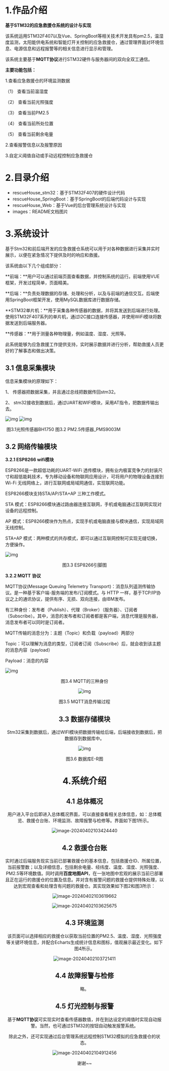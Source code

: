 # 1.作品介绍

**基于STM32的应急救援仓系统的设计与实现**

该系统运用STM32F407以及Vue、SpringBoot等相关技术开发具有pm2.5，温湿度监测，太阳能供电系统和智能灯开关控制的应急救援仓，通过管理界面对环境信息、电源信息和远程报警等的相关信息进行显示和管理。

该系统主要基于**MQTT协议**进行STM32硬件与服务器间的双向全双工通信。

**主要功能包括：**

1.查看应急救援仓的环境监测数据 

（1） 查看当前温湿度

（2） 查看当前光照强度

（3） 查看当前PM2.5

（4） 查看当前所处位置

（5） 查看当前剩余电量

2.查看报警信息以及报警原因

3.自定义阈值自动或手动远程控制应急救援仓



# 2.目录介绍

* rescueHouse_stm32：基于STM32F407的硬件设计代码
* rescueHouse_SpringBoot：基于SpringBoot的后端代码设计与实现
* rescueHouse_Web：基于Vue的后台管理系统设计与实现
* images：README文档图片





# 3.系统设计

基于Stm32和前后端开发的应急救援仓系统可以用于对各种数据进行采集并实时展示，以便在紧急情况下提供及时的响应和救援。

该系统由以下几个组成部分：

**前端：**用户可以通过前端页面查看数据，并控制系统的运行。前端使用VUE框架，开发过程简单，页面精美。

**后端：**负责处理数据的存储、处理和分析，以及与前端的通信交互。后端使用SpringBoot框架开发，使用MySQL数据库进行数据存储。

**STM32单片机：**用于采集各种传感器的数据，并将其发送到后端进行处理。使用STM32F407系列的单片机，通过I2C接口连接传感器，并使用WiFi模块将数据发送到后端服务器。

**传感器：**用于测量各种物理量，例如温度、湿度、光照等。

此系统能够为应急救援工作提供支持，实时展示数据并进行分析，帮助救援人员更好的了解事态和做出决策。

## 3.1 信息采集模块

信息采集模块的原理如下：

1、 传感器把数据采集，并且通过总线把数据传回stm32。

2、 stm32接收到数据后，通过UART和WIFI模块，采用AT指令，把数据传输出去。

![img](https://github.com/LiangZii/rescueHouse/blob/master/iamges/clip_image002.gif)     ![img](https://github.com/LiangZii/rescueHouse/blob/master/iamges/clip_image004.gif)

​          图3.1光照传感器BH1750                           图3.2 PM2.5传感器_PMS9003M

 

## 3.2 网络传输模块

**3.2.1 ESP8266 wifi模块**

ESP8266是一款超低功耗的UART-WiFi 透传模块，拥有业内极富竞争力的封装尺寸和超低能耗技术，专为移动设备和物联网应用设计，可将用户的物理设备连接到Wi-Fi 无线网络上，进行互联网或局域网通信，实现联网功能。

ESP8266模块支持STA/AP/STA+AP 三种工作模式。

STA 模式：ESP8266模块通过路由器连接互联网，手机或电脑通过互联网实现对设备的远程控制。

AP 模式：ESP8266模块作为热点，实现手机或电脑直接与模块通信，实现局域网无线控制。

STA+AP 模式：两种模式的共存模式，即可以通过互联网控制可实现无缝切换，方便操作。

![img](https://github.com/LiangZii/rescueHouse/blob/master/iamges/clip_image010.gif)

<center>图3.3 ESP8266引脚图</center>



**3.2.2 MQTT** **协议**

MQTT协议(Message Queuing Telemetry Transport)：消息队列遥测传输协议。是一种基于客户端-服务端的发布/订阅模式。与 HTTP 一样，基于TCP/IP协议之上的通讯协议，提供有序、无损、双向连接，由IBM发布。

有三种身份：发布者（Publish）、代理（Broker）（服务器）、订阅者（Subscribe）。其中，消息的发布者和订阅者都是客户端，消息代理是服务器，消息发布者可以同时是订阅者。

MQTT传输的消息分为：主题（Topic）和负载（payload）两部分

Topic：可以理解为消息的类型，订阅者订阅（Subscribe）后，就会收到该主题的消息内容（payload）

Payload：消息的内容

 

![img](https://github.com/LiangZii/rescueHouse/blob/master/iamges/clip_image014.jpg)

<center>图3.4 MQTT的三种身份 

![img](https://github.com/LiangZii/rescueHouse/blob/master/iamges/clip_image016.jpg)

<center>图3.5 MQTT消息传输过程

## 3.3 数据存储模块

Stm32采集到数据后，通过WIFI模块把数据传输给后端，后端接收到数据后，把数据存到数据库中。

 

![img](https://github.com/LiangZii/rescueHouse/blob/master/iamges/clip_image018.gif)

<center>图3.6 数据库E-R图



# 4.系统介绍

## 4.1 总体概况

用户进入平台后即进入总体概况界面，可以直接查看相关总体信息，如：总体概览、救援仓台账、环境监测、故障报警与检修等。界面如下图1所示。

![image-20240402103424440](https://github.com/LiangZii/rescueHouse/blob/master/iamges/image-20240402103424440.png)



## 4.2 救援仓台账

实时通过后端服务现实当前已部署救援仓的基本信息，包括救援仓ID、所属位置，当前报警数；以及详细信息，包括剩余电量、经纬度、温度、湿度、光照强度、PM2.5等环境数值。同时调用**百度地图API**，在一张地图中宏观的展示当前已部署且正在运行的救援仓的位置及信息。并对含有报警问题的救援仓提供特殊处理，以达到宏观查看和处理含有问题的救援仓。其实现效果如下图2和图3所示：

![image-20240402103619662](https://github.com/LiangZii/rescueHouse/blob/master/iamges/image-20240402103619662.png)

![image-20240402103625675](https://github.com/LiangZii/rescueHouse/blob/master/iamges/image-20240402103625675.png)

## 4.3 环境监测

该页面可以选择相应的救援仓以获取当前位置的PM2.5、温度、湿度、光照强度等关键环境信息，并配合Echarts生成统计信息和图标，值观展示最近变化。如下图4所示。

![image-20240402103721411](https://github.com/LiangZii/rescueHouse/blob/master/iamges/image-20240402103721411.png)



## 4.4 故障报警与检修

略。



## 4.5 灯光控制与报警

基于**MQTT协议**可实现实时查看传感器数值，并在到达设定的阈值时实现自动报警。当然，也可通过STM32的按钮自动触发报警系统。

除此之外，还可实现通过后台管理系统远程控制STM32模拟的应急救援仓的状态。

![image-20240402104912456](https://github.com/LiangZii/rescueHouse/blob/master/iamges/image-20240402104912456.png)





谢谢~~
